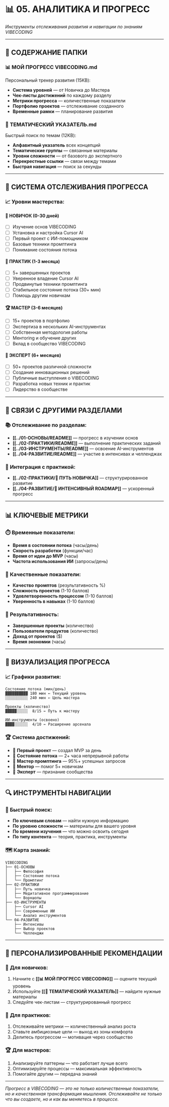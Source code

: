 # 📊 05. АНАЛИТИКА И ПРОГРЕСС

*Инструменты отслеживания развития и навигации по знаниям VIBECODING*

---

## 📖 СОДЕРЖАНИЕ ПАПКИ

### 📊 **МОЙ ПРОГРЕСС VIBECODING.md**
Персональный трекер развития (15KB):
- **Система уровней** — от Новичка до Мастера
- **Чек-листы достижений** по каждому разделу
- **Метрики прогресса** — количественные показатели
- **Портфолио проектов** — отслеживание созданного
- **Временные рамки** — планирование развития

### 📑 **ТЕМАТИЧЕСКИЙ УКАЗАТЕЛЬ.md**
Быстрый поиск по темам (12KB):
- **Алфавитный указатель** всех концепций
- **Тематические группы** — связанные материалы
- **Уровни сложности** — от базового до экспертного
- **Перекрестные ссылки** — связи между темами
- **Быстрая навигация** — поиск за секунды

---

## 🎯 СИСТЕМА ОТСЛЕЖИВАНИЯ ПРОГРЕССА

### 📈 **Уровни мастерства:**

#### 🌱 **НОВИЧОК (0-30 дней)**
- [ ] Изучение основ VIBECODING
- [ ] Установка и настройка Cursor AI
- [ ] Первый проект с ИИ-помощником
- [ ] Базовые техники промптинга
- [ ] Понимание состояния потока

#### 🎯 **ПРАКТИК (1-3 месяца)**
- [ ] 5+ завершенных проектов
- [ ] Уверенное владение Cursor AI
- [ ] Продвинутые техники промптинга
- [ ] Стабильное состояние потока (30+ мин)
- [ ] Помощь другим новичкам

#### 🏆 **МАСТЕР (3-6 месяцев)**
- [ ] 15+ проектов в портфолио
- [ ] Экспертиза в нескольких AI-инструментах
- [ ] Собственная методология работы
- [ ] Ментoring и обучение других
- [ ] Вклад в сообщество VIBECODING

#### 🌟 **ЭКСПЕРТ (6+ месяцев)**
- [ ] 50+ проектов различной сложности
- [ ] Создание инновационных решений
- [ ] Публичные выступления о VIBECODING
- [ ] Разработка новых техник и практик
- [ ] Лидерство в сообществе

---

## 🔗 СВЯЗИ С ДРУГИМИ РАЗДЕЛАМИ

### 📚 **Отслеживание по разделам:**
- **[[../01-ОСНОВЫ/README]]** — прогресс в изучении основ
- **[[../02-ПРАКТИКИ/README]]** — выполнение практических заданий
- **[[../03-ИНСТРУМЕНТЫ/README]]** — освоение AI-инструментов
- **[[../04-РАЗВИТИЕ/README]]** — участие в интенсивах и челленджах

### 🎯 **Интеграция с практикой:**
- **[[../02-ПРАКТИКИ/🌱 ПУТЬ НОВИЧКА]]** — структурированное развитие
- **[[../04-РАЗВИТИЕ/🚀 ИНТЕНСИВНЫЙ ROADMAP]]** — ускоренный прогресс

---

## 📊 КЛЮЧЕВЫЕ МЕТРИКИ

### ⏱️ **Временные показатели:**
- **Время в состоянии потока** (часы/день)
- **Скорость разработки** (функции/час)
- **Время от идеи до MVP** (часы)
- **Частота использования ИИ** (запросы/день)

### 🎯 **Качественные показатели:**
- **Качество промптов** (результативность %)
- **Сложность проектов** (1-10 баллов)
- **Удовлетворенность процессом** (1-10 баллов)
- **Уверенность в навыках** (1-10 баллов)

### 🚀 **Результативность:**
- **Завершенные проекты** (количество)
- **Пользователи продуктов** (количество)
- **Доход от проектов** ($)
- **Время экономии** (часы)

---

## 🎨 ВИЗУАЛИЗАЦИЯ ПРОГРЕССА

### 📈 **Графики развития:**
```
Состояние потока (мин/день)
▓▓▓▓▓▓▓▓▓▓ 180 мин ← Текущий уровень
░░░░░░░░░░ 240 мин ← Цель мастера

Проекты (количество)
▓▓▓▓▓░░░░░  8/15 ← Путь к мастеру

ИИ-инструменты (освоено)
▓▓▓▓░░░░░░  4/10 ← Расширение арсенала
```

### 🏆 **Система достижений:**
- 🥉 **Первый проект** — создал MVP за день
- 🥈 **Состояние потока** — 2+ часа непрерывной работы
- 🥇 **Мастер промптинга** — 95%+ успешных запросов
- 💎 **Ментор** — помог 5+ новичкам
- 👑 **Эксперт** — признание сообщества

---

## 🔍 ИНСТРУМЕНТЫ НАВИГАЦИИ

### 📑 **Быстрый поиск:**
- **По ключевым словам** — найти нужную информацию
- **По уровню сложности** — материалы для вашего уровня
- **По времени изучения** — что можно освоить сегодня
- **По типу контента** — теория, практика, инструменты

### 🗺️ **Карта знаний:**
```
VIBECODING
├── 01-ОСНОВЫ
│   ├── Философия
│   ├── Состояние потока
│   └── Промптинг
├── 02-ПРАКТИКИ
│   ├── Путь новичка
│   ├── Медитативное программирование
│   └── Воркшопы
├── 03-ИНСТРУМЕНТЫ
│   ├── Cursor AI
│   ├── Современные ИИ
│   └── Анализ инструментов
└── 04-РАЗВИТИЕ
    ├── Интенсивы
    ├── Выбор проектов
    └── Челленджи
```

---

## 🎯 ПЕРСОНАЛИЗИРОВАННЫЕ РЕКОМЕНДАЦИИ

### 🌱 **Для новичков:**
1. Начните с **[[📊 МОЙ ПРОГРЕСС VIBECODING]]** — оцените текущий уровень
2. Используйте **[[📑 ТЕМАТИЧЕСКИЙ УКАЗАТЕЛЬ]]** — найдите нужные материалы
3. Следуйте чек-листам — структурированный прогресс

### 🎯 **Для практиков:**
1. Отслеживайте метрики — количественный анализ роста
2. Ставьте амбициозные цели — выход из зоны комфорта
3. Делитесь прогрессом — мотивация через сообщество

### 🏆 **Для мастеров:**
1. Анализируйте паттерны — что работает лучше всего
2. Оптимизируйте процессы — максимальная эффективность
3. Помогайте другим — передача знаний

---

*Прогресс в VIBECODING — это не только количественные показатели, но и качественная трансформация мышления. Отслеживайте не только что вы создаете, но и как вы меняетесь в процессе.* 